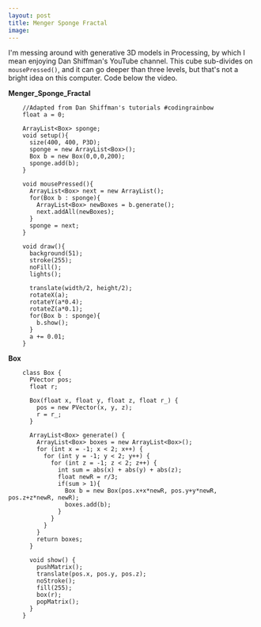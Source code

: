 ```yaml
---
layout: post
title: Menger Sponge Fractal
image: 
---
```


I'm messing around with generative 3D models in Processing, by which I mean enjoying Dan Shiffman's YouTube channel. This cube sub-divides on <code>mousePressed()</code>, and it can go deeper than three levels, but that's not a bright idea on this computer. Code below the video.

**Menger_Sponge_Fractal**
```
	//Adapted from Dan Shiffman's tutorials #codingrainbow
	float a = 0;

	ArrayList<Box> sponge;
	void setup(){
	  size(400, 400, P3D);
	  sponge = new ArrayList<Box>();
	  Box b = new Box(0,0,0,200);
	  sponge.add(b);
	}

	void mousePressed(){
	  ArrayList<Box> next = new ArrayList();
	  for(Box b : sponge){
	    ArrayList<Box> newBoxes = b.generate();
	    next.addAll(newBoxes);
	  }
	  sponge = next;
	}

	void draw(){
	  background(51);
	  stroke(255);
	  noFill();
	  lights();
	  
	  translate(width/2, height/2);
	  rotateX(a);
	  rotateY(a*0.4);
	  rotateZ(a*0.1);
	  for(Box b : sponge){
	    b.show();
	  }
	  a += 0.01;
	}
```

**Box**
```
	class Box {
	  PVector pos;
	  float r;

	  Box(float x, float y, float z, float r_) {
	    pos = new PVector(x, y, z);
	    r = r_;
	  }

	  ArrayList<Box> generate() {
	    ArrayList<Box> boxes = new ArrayList<Box>();
	    for (int x = -1; x < 2; x++) {
	      for (int y = -1; y < 2; y++) {
	        for (int z = -1; z < 2; z++) {
	          int sum = abs(x) + abs(y) + abs(z);
	          float newR = r/3;
	          if(sum > 1){
	            Box b = new Box(pos.x+x*newR, pos.y+y*newR, pos.z+z*newR, newR);
	            boxes.add(b);
	          }
	        }
	      }
	    }
	    return boxes;
	  }

	  void show() {
	    pushMatrix();
	    translate(pos.x, pos.y, pos.z);
	    noStroke();
	    fill(255);
	    box(r);
	    popMatrix();
	  }
	}
```
